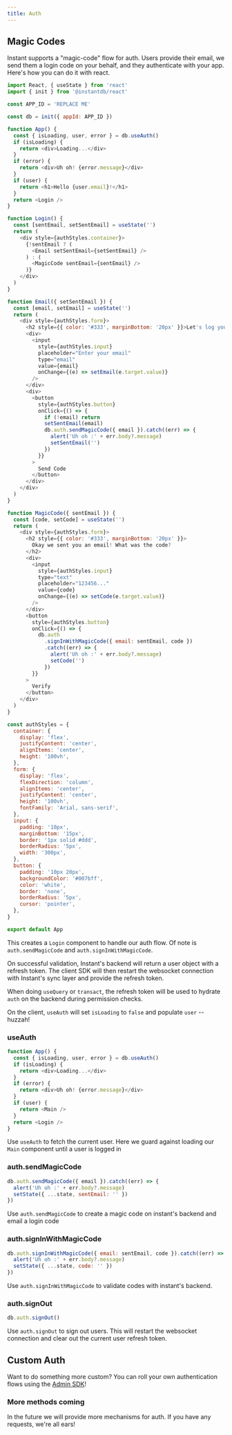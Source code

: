 ```yaml
---
title: Auth
---
```


## Magic Codes

Instant supports a "magic-code" flow for auth. Users provide their email, we send
them a login code on your behalf, and they authenticate with your app. Here's
how you can do it with react.

```javascript {% showCopy=true %}
import React, { useState } from 'react'
import { init } from '@instantdb/react'

const APP_ID = 'REPLACE ME'

const db = init({ appId: APP_ID })

function App() {
  const { isLoading, user, error } = db.useAuth()
  if (isLoading) {
    return <div>Loading...</div>
  }
  if (error) {
    return <div>Uh oh! {error.message}</div>
  }
  if (user) {
    return <h1>Hello {user.email}!</h1>
  }
  return <Login />
}

function Login() {
  const [sentEmail, setSentEmail] = useState('')
  return (
    <div style={authStyles.container}>
      {!sentEmail ? (
        <Email setSentEmail={setSentEmail} />
      ) : (
        <MagicCode sentEmail={sentEmail} />
      )}
    </div>
  )
}

function Email({ setSentEmail }) {
  const [email, setEmail] = useState('')
  return (
    <div style={authStyles.form}>
      <h2 style={{ color: '#333', marginBottom: '20px' }}>Let's log you in!</h2>
      <div>
        <input
          style={authStyles.input}
          placeholder="Enter your email"
          type="email"
          value={email}
          onChange={(e) => setEmail(e.target.value)}
        />
      </div>
      <div>
        <button
          style={authStyles.button}
          onClick={() => {
            if (!email) return
            setSentEmail(email)
            db.auth.sendMagicCode({ email }).catch((err) => {
              alert('Uh oh :' + err.body?.message)
              setSentEmail('')
            })
          }}
        >
          Send Code
        </button>
      </div>
    </div>
  )
}

function MagicCode({ sentEmail }) {
  const [code, setCode] = useState('')
  return (
    <div style={authStyles.form}>
      <h2 style={{ color: '#333', marginBottom: '20px' }}>
        Okay we sent you an email! What was the code?
      </h2>
      <div>
        <input
          style={authStyles.input}
          type="text"
          placeholder="123456..."
          value={code}
          onChange={(e) => setCode(e.target.value)}
        />
      </div>
      <button
        style={authStyles.button}
        onClick={() => {
          db.auth
            .signInWithMagicCode({ email: sentEmail, code })
            .catch((err) => {
              alert('Uh oh :' + err.body?.message)
              setCode('')
            })
        }}
      >
        Verify
      </button>
    </div>
  )
}

const authStyles = {
  container: {
    display: 'flex',
    justifyContent: 'center',
    alignItems: 'center',
    height: '100vh',
  },
  form: {
    display: 'flex',
    flexDirection: 'column',
    alignItems: 'center',
    justifyContent: 'center',
    height: '100vh',
    fontFamily: 'Arial, sans-serif',
  },
  input: {
    padding: '10px',
    marginBottom: '15px',
    border: '1px solid #ddd',
    borderRadius: '5px',
    width: '300px',
  },
  button: {
    padding: '10px 20px',
    backgroundColor: '#007bff',
    color: 'white',
    border: 'none',
    borderRadius: '5px',
    cursor: 'pointer',
  },
}

export default App
```

This creates a `Login` component to handle our auth flow. Of note is `auth.sendMagicCode`
and `auth.signInWithMagicCode`.

On successful validation, Instant's backend will return a user object with a refresh token.
The client SDK will then restart the websocket connection with Instant's sync layer and provide the refresh token.

When doing `useQuery` or `transact`, the refresh token will be used to hydrate `auth`
on the backend during permission checks.

On the client, `useAuth` will set `isLoading` to `false` and populate `user` -- huzzah!

### useAuth

```javascript
function App() {
  const { isLoading, user, error } = db.useAuth()
  if (isLoading) {
    return <div>Loading...</div>
  }
  if (error) {
    return <div>Uh oh! {error.message}</div>
  }
  if (user) {
    return <Main />
  }
  return <Login />
}
```

Use `useAuth` to fetch the current user. Here we guard against loading
our `Main` component until a user is logged in

### auth.sendMagicCode

```javascript
db.auth.sendMagicCode({ email }).catch((err) => {
  alert('Uh oh :' + err.body?.message)
  setState({ ...state, sentEmail: '' })
})
```

Use `auth.sendMagicCode` to create a magic code on instant's backend and email a login code

### auth.signInWithMagicCode

```javascript
db.auth.signInWithMagicCode({ email: sentEmail, code }).catch((err) => {
  alert('Uh oh :' + err.body?.message)
  setState({ ...state, code: '' })
})
```

Use `auth.signInWithMagicCode` to validate codes with instant's backend.

### auth.signOut

```javascript
db.auth.signOut()
```

Use `auth.signOut` to sign out users. This will restart the websocket connection and clear out the current user refresh token.

## Custom Auth

Want to do something more custom? You can roll your own authentication flows using the [Admin SDK](/docs/backend#custom-auth)!

### More methods coming

In the future we will provide more mechanisms for auth. If you have any requests, we're all ears!
